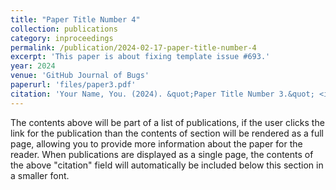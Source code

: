 ```yaml
---
title: "Paper Title Number 4"
collection: publications
category: inproceedings
permalink: /publication/2024-02-17-paper-title-number-4
excerpt: 'This paper is about fixing template issue #693.'
year: 2024
venue: 'GitHub Journal of Bugs'
paperurl: 'files/paper3.pdf'
citation: 'Your Name, You. (2024). &quot;Paper Title Number 3.&quot; <i>GitHub Journal of Bugs</i>. 1(3).'
---
```


The contents above will be part of a list of publications, if the user clicks the link for the publication than the contents of section will be rendered as a full page, allowing you to provide more information about the paper for the reader. When publications are displayed as a single page, the contents of the above "citation" field will automatically be included below this section in a smaller font.
